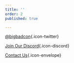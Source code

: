 ```yaml
---
title: ''
order: 2
published: true

---
```

[@bigbadcon](https://twitter.com/bigbadcon){.icon-twitter}

[Join Our Discord](/community-discord){.icon-discord}

[Contact Us](/contact-us){.icon-envelope}